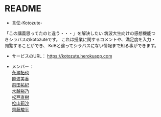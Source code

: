 # README

* 言伝-Kotozute-

「この講義思ってたのと違う・・・」を解決したい
    筑波大生向けの感想機能つきシラバスのkotozuteです。
    これは授業に関するコメントや、満足度を入力・閲覧することができ、
    KdBと違ってシラバスにない情報まで知る事ができます。

* サービスのURL：
https://kotozute.herokuapp.com

* メンバー：  
[永瀬拓也](https://github.com/NagaTaku)  
[饒波美香](https://github.com/MikaNoha)  
[前田祐紀](https://github.com/YuukiMAEDA)  
[水越裕乃](https://github.com/NiwataN)  
[松戸直樹](https://github.com/naokimatsudo)  
[桧山莉沙](https://github.com/LisaHiyama)  
[齊藤駿平](https://github.com/pe50)  

